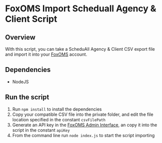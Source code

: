 # FoxOMS Import Scheduall Agency & Client Script

## Overview

With this script, you can take a ScheduAll Agency & Client CSV export file and import it into your [FoxOMS](https://www.foxoms.com) account.

## Dependencies
* NodeJS

## Run the script

1. Run `npm install` to install the dependencies
2. Copy your compatible CSV file into the private folder, and edit the file location specified in the constant `csvFilePath`
3. Generate an API key in the [FoxOMS Admin Interface](https://foxdocs.foxoms.com/administration/api-keys/#create-edit-an-api-key), an copy it into the script in the constant `apiKey`
4. From the command line run `node index.js` to start the script importing
